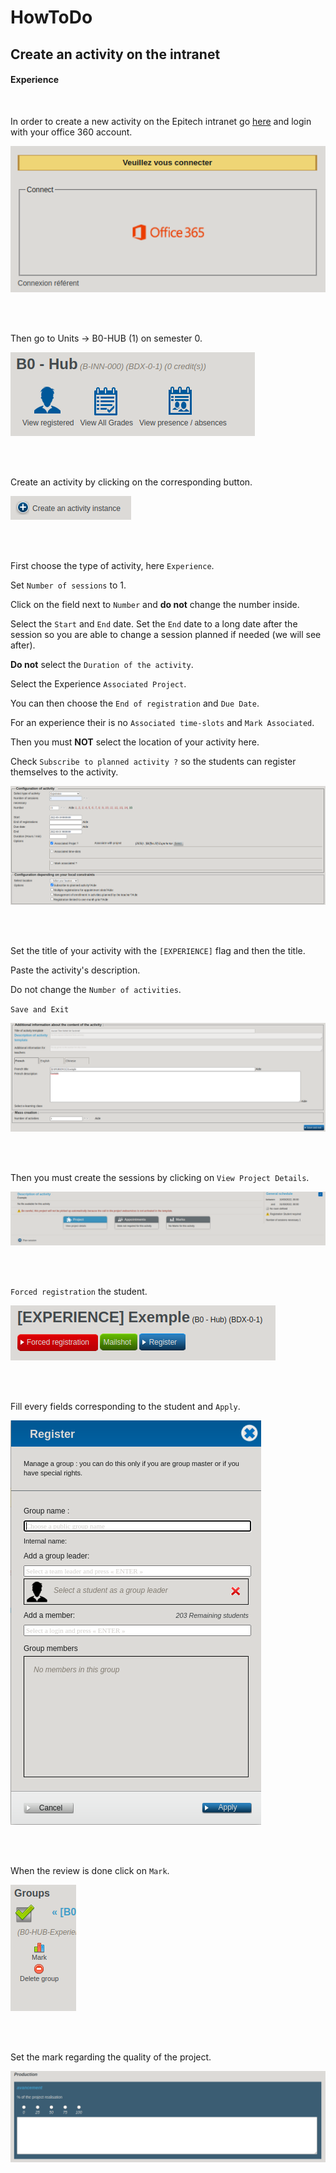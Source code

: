 # HowToDo

## Create an activity on the intranet

#### Experience

<br/>

In order to create a new activity on the Epitech intranet go [here](https://intra.epitech.eu/) and login with your office 360 account.

![Office 360 Connection](Connection/Office360.png)

<br/>
<br/>

Then go to Units -> B0-HUB (1) on semester 0.

![Module HUB](Connection/ModuleHUB.png)

<br/>
<br/>

Create an activity by clicking on the corresponding button.

![Create Activity](Connection/CreateActivity.png)

<br/>
<br/>

First choose the type of activity, here `Experience`.

Set `Number of sessions` to 1.

Click on the field next to `Number` and **do not** change the number inside.

Select the `Start` and `End` date. Set the `End` date to a long date after the session so you are able to change a session planned if needed (we will see after).

**Do not** select the `Duration of the activity`.

Select the Experience `Associated Project`.

You can then choose the `End of registration` and `Due Date`.

For an experience their is no `Associated time-slots` and `Mark Associated`.

Then you must **NOT** select the location of your activity here.

Check `Subscribe to planned activity ?` so the students can register themselves to the activity.

![Setup Experience 1](Experience/Experience1.png)

<br/>
<br/>

Set the title of your activity with the `[EXPERIENCE]` flag and then the title.

Paste the activity's description.

Do not change the `Number of activities`.

`Save and Exit`

![Setup Experience 2](Experience/Experience2.png)

<br/>
<br/>

Then you must create the sessions by clicking on `View Project Details`.

![Plan project](Experience/Project.png)

<br/>
<br/>

`Forced registration` the student.

![Plan project](Experience/Register.png)

<br/>
<br/>

Fill every fields corresponding to the student and `Apply`.

![Plan project](Experience/Student.png)

<br/>
<br/>

When the review is done click on `Mark`.

![Plan project](Experience/Mark.png)

<br/>
<br/>

Set the mark regarding the quality of the project.

![Plan project](Experience/SetMark.png)

<br/>
<br/>
